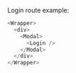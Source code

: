 Login route example:

```js
<Wrapper>
  <div>
    <Modal>
      <Login />
    </Modal>
  </div>
</Wrapper>
```
